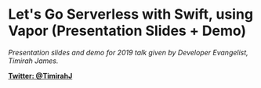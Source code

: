 # Let's Go Serverless with Swift, using Vapor (Presentation Slides + Demo)
_Presentation slides and demo for 2019 talk given by Developer Evangelist, Timirah James._

**[Twitter: @TimirahJ](https://www.twitter.com/timirahj)**
